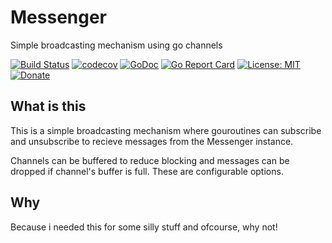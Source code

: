 # Messenger
Simple broadcasting mechanism using go channels

[![Build Status](https://travis-ci.org/ugjka/messenger.svg?branch=master)](https://travis-ci.org/ugjka/messenger)
[![codecov](https://codecov.io/gh/ugjka/messenger/branch/master/graph/badge.svg)](https://codecov.io/gh/ugjka/messenger)
[![GoDoc](https://godoc.org/github.com/ugjka/messenger?status.svg)](https://godoc.org/github.com/ugjka/messenger)
[![Go Report Card](https://goreportcard.com/badge/github.com/ugjka/messenger)](https://goreportcard.com/report/github.com/ugjka/messenger)
[![License: MIT](https://img.shields.io/badge/License-MIT-yellow.svg)](https://opensource.org/licenses/MIT)
[![Donate](https://dl.ugjka.net/Donate-PayPal-green.svg)](https://www.paypal.me/ugjka)

## What is this

This is a simple broadcasting mechanism where gouroutines can subscribe and unsubscribe to recieve messages from the Messenger instance.

Channels can be buffered to reduce blocking and messages can be dropped if channel's buffer is full. These are configurable options.

## Why

Because i needed this for some silly stuff and ofcourse, why not!